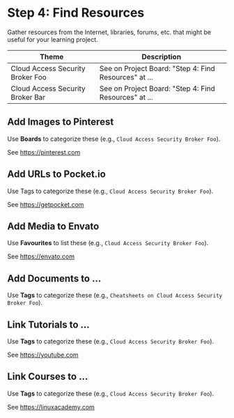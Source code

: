 # Step 4: Find Resources

Gather resources from the Internet, libraries, forums, etc. that might be useful for your learning project.

| Theme | Description |
| -- | -- |
| Cloud Access Security Broker Foo | See on Project Board: "Step 4: Find Resources" at ... |
| Cloud Access Security Broker Bar | See on Project Board: "Step 4: Find Resources" at ... |

## Add Images to Pinterest

Use **Boards** to categorize these (e.g., ```Cloud Access Security Broker Foo```).

See https://pinterest.com

## Add URLs to Pocket.io

Use Tags to categorize these (e.g., ```Cloud Access Security Broker Foo```).

See https://getpocket.com

## Add Media to Envato

Use **Favourites** to list these (e.g., ```Cloud Access Security Broker Foo```).

See https://envato.com

## Add Documents to ...

Use **Tags** to categorize these (e.g., ```Cheatsheets on Cloud Access Security Broker Foo```).

## Link Tutorials to ...

Use **Tags** to categorize these (e.g., ```Cloud Access Security Broker Foo```).

See https://youtube.com

## Link Courses to ...

Use **Tags** to categorize these (e.g., ```Cloud Access Security Broker Foo```).

See https://linuxacademy.com

